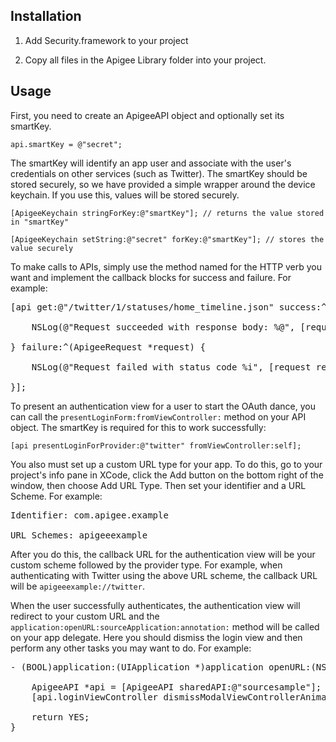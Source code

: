 Installation
------------

1. Add Security.framework to your project

2. Copy all files in the Apigee Library folder into your project.

Usage
-----

First, you need to create an ApigeeAPI object and optionally set its smartKey.  

```ApigeeAPI *api = [ApigeeAPI sharedAPI:@"myAppName"];
api.smartKey = @"secret";
```

The smartKey will identify an app user and associate with the user's credentials on other services (such as Twitter).  The smartKey should be stored securely, so we have provided a simple wrapper around the device keychain.  If you use this, values will be stored securely.

`[ApigeeKeychain stringForKey:@"smartKey"]; // returns the value stored in "smartKey"`

`[ApigeeKeychain setString:@"secret" forKey:@"smartKey"]; // stores the value securely`

To make calls to APIs, simply use the method named for the HTTP verb you want and implement the callback blocks for success and failure.  For example:

<pre>[api get:@"/twitter/1/statuses/home_timeline.json" success:^(ApigeeRequest *request) {            

    NSLog(@"Request succeeded with response body: %@", [request responseString]);

} failure:^(ApigeeRequest *request) {

    NSLog(@"Request failed with status code %i", [request responseStatusCode]);

}];
</pre>

To present an authentication view for a user to start the OAuth dance, you can call the `presentLoginForm:fromViewController:` method on your API object.  The smartKey is required for this to work successfully:

`[api presentLoginForProvider:@"twitter" fromViewController:self];`

You also must set up a custom URL type for your app.  To do this, go to your project's info pane in XCode, click the Add button on the bottom right of the window, then choose Add URL Type.  Then set your identifier and a URL Scheme.  For example:

<pre>Identifier: com.apigee.example

URL Schemes: apigeeexample</pre>

After you do this, the callback URL for the authentication view will be your custom scheme followed by the provider type.  For example, when authenticating with Twitter using the above URL scheme, the callback URL will be `apigeeexample://twitter`.

When the user successfully authenticates, the authentication view will redirect to your custom URL and the `application:openURL:sourceApplication:annotation:` method will be called on your app delegate.  Here you should dismiss the login view and then perform any other tasks you may want to do.  For example:

<pre>- (BOOL)application:(UIApplication *)application openURL:(NSURL *)url sourceApplication:(NSString *)sourceApplication annotation:(id)annotation {
    
    ApigeeAPI *api = [ApigeeAPI sharedAPI:@"sourcesample"];
    [api.loginViewController dismissModalViewControllerAnimated:YES];
    
    return YES;
}</pre>
